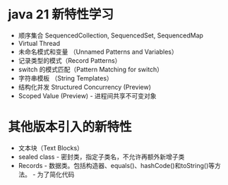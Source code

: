 # java 21 新特性学习

- 顺序集合 SequencedCollection, SequencedSet, SequencedMap
- Virtual Thread
- 未命名模式和变量 （Unnamed Patterns and Variables）
- 记录类型的模式（Record Patterns）
- switch 的模式匹配（Pattern Matching for switch）
- 字符串模板 （String Templates）
- 结构化并发 Structured Concurrency (Preview)
- Scoped Value (Preview) - 进程间共享不可变对象

# 其他版本引入的新特性
- 文本块（Text Blocks）
- sealed class - 密封类，指定子类名，不允许再额外新增子类
- Records - 数据类。包括构造器、equals()、hashCode()和toString()等方法。 - 为了简化代码